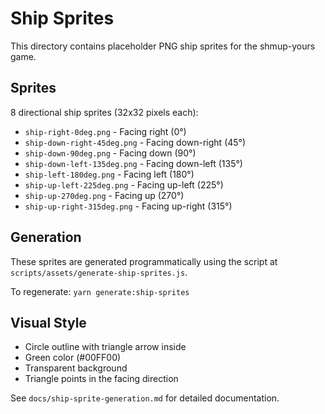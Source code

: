 # Ship Sprites

This directory contains placeholder PNG ship sprites for the shmup-yours game.

## Sprites

8 directional ship sprites (32x32 pixels each):
- `ship-right-0deg.png` - Facing right (0°)
- `ship-down-right-45deg.png` - Facing down-right (45°)
- `ship-down-90deg.png` - Facing down (90°)
- `ship-down-left-135deg.png` - Facing down-left (135°)
- `ship-left-180deg.png` - Facing left (180°)
- `ship-up-left-225deg.png` - Facing up-left (225°)
- `ship-up-270deg.png` - Facing up (270°)
- `ship-up-right-315deg.png` - Facing up-right (315°)

## Generation

These sprites are generated programmatically using the script at `scripts/assets/generate-ship-sprites.js`.

To regenerate: `yarn generate:ship-sprites`

## Visual Style

- Circle outline with triangle arrow inside
- Green color (#00FF00)
- Transparent background
- Triangle points in the facing direction

See `docs/ship-sprite-generation.md` for detailed documentation.